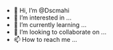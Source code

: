 - 👋 Hi, I’m @Dscmahi
- 👀 I’m interested in ...
- 🌱 I’m currently learning ...
- 💞️ I’m looking to collaborate on ...
- 📫 How to reach me ...

<!---
Dscmahi/Dscmahi is a ✨ special ✨ repository because its `README.md` (this file) appears on your GitHub profile.
You can click the Preview link to take a look at your changes.
--->
